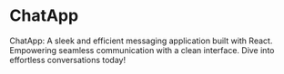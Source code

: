 # ChatApp
ChatApp: A sleek and efficient messaging application built with React. Empowering seamless communication with a clean interface. Dive into effortless conversations today!
